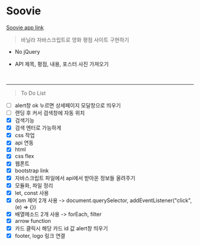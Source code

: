 # Soovie

[Soovie app link]("https://github.com/choisooyoung-dev/soovie_app.git")

> 바닐라 자바스크립트로 영화 평점 사이트 구현하기

- No jQuery
- API 제목, 평점, 내용, 포스터 사진 가져오기

  <br />

<hr />

> To Do List

- [ ] alert창 ok 누르면 상세페이지 모달창으로 띄우기
- [ ] 랜딩 후 커서 검색창에 자동 위치
- [x] 검색기능
- [x] 검색 엔터로 가능하게
- [x] css 작업
- [x] api 연동
- [x] html
- [x] css flex
- [x] 웹폰트
- [x] bootstrap link
- [x] 자바스크립트 파일에서 api에서 받아온 정보들 올려주기
- [x] 모듈화, 파일 정리
- [x] let, const 사용
- [x] dom 제어 2개 사용 -> document.querySelector, addEventListener("click", (e) => {})
- [x] 배열메소드 2개 사용 -> forEach, filter
- [x] arrow function
- [x] 카드 클릭시 해당 카드 id 값 alert창 띄우기
- [x] footer, logo 링크 연결
